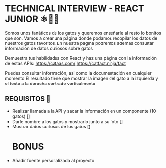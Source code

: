 # TECHNICAL INTERVIEW - REACT JUNIOR ⚛️🧑‍💻

Somos unos fanáticos de los gatos y queremos enseñarle al resto lo bonitos que son.
Vamos a crear una página donde podamos recopilar los datos de nuestros gatos favoritos.
En nuestra página podremos además consultar información de datos curiosos sobre gatos

Demuestra tus habilidades con React y haz una página con la información de estas APIs:
https://cataas.com/
https://catfact.ninja/fact

Puedes consultar información, asi como la documentación en cualquier momento
El resultado tiene que mostrar la imagen del gato a la izquierda y el texto a la derecha
centrado verticalmente

## REQUISITOS 📝

- Realizar llamada a la API y sacar la información en un componente (10 gatos) []
- Darle nombre a los gatos y mostrarlo junto a su foto []
- Mostrar datos curiosos de los gatos []
  # BONUS
- Añadir fuente personalizada al proyecto

